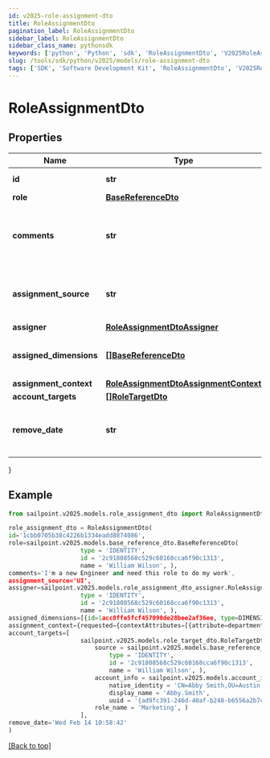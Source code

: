 ```yaml
---
id: v2025-role-assignment-dto
title: RoleAssignmentDto
pagination_label: RoleAssignmentDto
sidebar_label: RoleAssignmentDto
sidebar_class_name: pythonsdk
keywords: ['python', 'Python', 'sdk', 'RoleAssignmentDto', 'V2025RoleAssignmentDto'] 
slug: /tools/sdk/python/v2025/models/role-assignment-dto
tags: ['SDK', 'Software Development Kit', 'RoleAssignmentDto', 'V2025RoleAssignmentDto']
---
```


# RoleAssignmentDto


## Properties

Name | Type | Description | Notes
------------ | ------------- | ------------- | -------------
**id** | **str** | Assignment Id | [optional] 
**role** | [**BaseReferenceDto**](base-reference-dto) |  | [optional] 
**comments** | **str** | Comments added by the user when the assignment was made | [optional] 
**assignment_source** | **str** | Source describing how this assignment was made | [optional] 
**assigner** | [**RoleAssignmentDtoAssigner**](role-assignment-dto-assigner) |  | [optional] 
**assigned_dimensions** | [**[]BaseReferenceDto**](base-reference-dto) | Dimensions assigned related to this role | [optional] 
**assignment_context** | [**RoleAssignmentDtoAssignmentContext**](role-assignment-dto-assignment-context) |  | [optional] 
**account_targets** | [**[]RoleTargetDto**](role-target-dto) |  | [optional] 
**remove_date** | **str** | Date that the assignment will be removed | [optional] 
}

## Example

```python
from sailpoint.v2025.models.role_assignment_dto import RoleAssignmentDto

role_assignment_dto = RoleAssignmentDto(
id='1cbb0705b38c4226b1334eadd8874086',
role=sailpoint.v2025.models.base_reference_dto.BaseReferenceDto(
                    type = 'IDENTITY', 
                    id = '2c91808568c529c60168cca6f90c1313', 
                    name = 'William Wilson', ),
comments='I'm a new Engineer and need this role to do my work',
assignment_source='UI',
assigner=sailpoint.v2025.models.role_assignment_dto_assigner.RoleAssignmentDto_assigner(
                    type = 'IDENTITY', 
                    id = '2c91808568c529c60168cca6f90c1313', 
                    name = 'William Wilson', ),
assigned_dimensions=[{id=1acc8ffe5fcf457090de28bee2af36ee, type=DIMENSION, name=Northeast region}],
assignment_context={requested={contextAttributes=[{attribute=department, value=Engineering, derived=false}]}, matched=[{id=e7697a1e96d04db1ac7b0f4544915d2c, type=DIMENSION, name=Engineer}], computedDate=Wed Feb 14 10:58:42},
account_targets=[
                    sailpoint.v2025.models.role_target_dto.RoleTargetDto(
                        source = sailpoint.v2025.models.base_reference_dto.BaseReferenceDto(
                            type = 'IDENTITY', 
                            id = '2c91808568c529c60168cca6f90c1313', 
                            name = 'William Wilson', ), 
                        account_info = sailpoint.v2025.models.account_info_dto.AccountInfoDto(
                            native_identity = 'CN=Abby Smith,OU=Austin,OU=Americas,OU=Demo,DC=seri,DC=acme,DC=com', 
                            display_name = 'Abby.Smith', 
                            uuid = '{ad9fc391-246d-40af-b248-b6556a2b7c01}', ), 
                        role_name = 'Marketing', )
                    ],
remove_date='Wed Feb 14 10:58:42'
)

```
[[Back to top]](#) 


